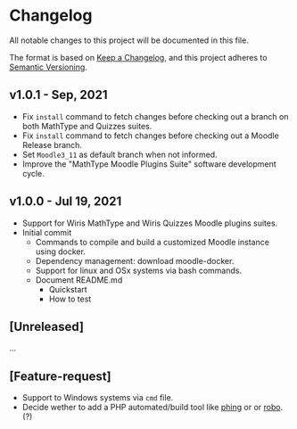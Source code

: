 # Changelog

All notable changes to this project will be documented in this file.

The format is based on [Keep a Changelog](https://keepachangelog.com/en/1.0.0/),
and this project adheres to [Semantic Versioning](https://semver.org/spec/v2.0.0.html).

## v1.0.1 - Sep, 2021

- Fix `install` command to fetch changes before checking out a branch on both MathType and Quizzes suites. 
- Fix `install` command to fetch changes before checking out a Moodle Release branch. 
- Set `Moodle3_11` as default branch when not informed.
- Improve the "MathType Moodle Plugins Suite" software development cycle.

## v1.0.0 - Jul 19, 2021

- Support for Wiris MathType and Wiris Quizzes Moodle plugins suites.
- Initial commit
  - Commands to compile and build a customized Moodle instance using docker.
  - Dependency management: download moodle-docker. 
  - Support for linux and OSx systems via bash commands.
  - Document README.md
      - Quickstart
      - How to test

## [Unreleased]

...

## [Feature-request]

- Support to Windows systems via `cmd` file.
- Decide wether to add a PHP automated/build tool like [phing](https://www.phing.info/) or or [robo](https://robo.li/). (?)

